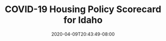 ---
title: "COVID-19 Housing Policy Scorecard for Idaho"
date: 2020-04-09T20:43:49-08:00
layout: single
type: covid-policy-rankings
state_abbrev: id # use state abbreviation.
state_title: Idaho
photoCredit:
hasSubnav: true
fbImage: /images/assets/el-scorecard-social-000006.png
twImage: /images/assets/el-scorecard-social-000006.png
socialDescription: COVID-19 Housing Policy Scorecard for Idaho
description: See how Idaho ranks in our nationwide scorecard of housing policies in response to COVID-19.
url: /covid-policy-scorecard/id
aliases:
    - /covid-policy-scorecard/id
    - /covid-policy-scorecard/idaho
    - /es/covid-policy-scorecard/id
    - /es/covid-policy-scorecard/idaho
---